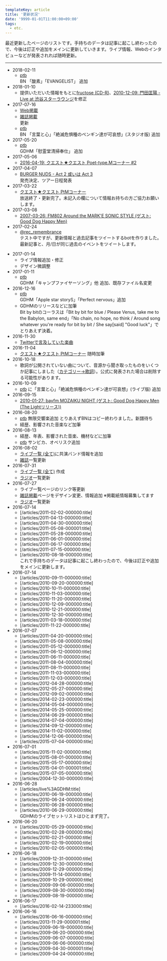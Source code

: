 ```yaml
---
templateKey: article
title: '更新状況'
date: '9999-01-01T11:00:00+09:00'
tags:
  - etc.
---
```

最近更新したページのリストです。手持ちのデータは記事に起こし終わったので、今後は訂正や追加をメインに更新していきます。ライブ情報、Webのインタビューなどが発表されれば随時更新。

---

* 2018-02-11
  * [ptb](/articles/2016-04-09-000000)  
     BN 「酸素」「EVANGELIST」 追加
* 2018-01-10
  * 提供いただいた情報をもとに[fructose \(CD\-R\)](/articles/2012-05-27-000001)、[2010\-12\-09: 門田匡陽 \- Live at 渋谷スターラウンジ](/articles/2010-12-09-000000)を修正
* 2017-07-16
  * [Web掲載](/articles/2016-01-13-042932)
  * [雑誌掲載](/articles/2016-01-18-193657)  
    更新
  * [ptb](/articles/2016-04-09-000000)   
     BN 「言葉と心」「絶滅危惧種のペンギン達が可哀想」(スタジオ版) 追加
* 2017-05-20
  * [ptb](/articles/2016-04-09-000000)  
     GDHM「慰霊堂清掃奉仕」 追加
* 2017-05-06
  * [2016-04-19: クエスト★クエスト Poet-type.Mコーナー #2](/articles/2016-04-19-170000)
* 2017-04-07
  * [BURGER NUDS - Act 2 或いは Act 3](/articles/2017-06-07-000000)  
     発売決定、ツアー日程発表
* 2017-03-22
  * [クエスト★クエスト PtMコーナー](/articles/2016-04-05-000000)  
     放送終了・更新完了。未記入の欄について情報お持ちの方ご協力お願いします。
* 2017-03-08
  * [2007-03-26: FM802 Around the MARK'E SONIC STYLE (ゲスト: Good Dog Happy Men)](/articles/2007-03-26-000000)
* 2017-02-24
  * [@rec_remembrance](https://twitter.com/rec_remembrance)  
     テスト中ですが、更新情報と過去記事をツイートするbotを作りました。最新記事と、月/日が同じ過去のイベントをツイートします。

<!-- more -->
<!--/-->

* 2017-01-14
  * ライブ情報追加・修正
  * デザイン微調整
* 2017-01-11
  * [ptb](/articles/2016-04-09-000000)<br>
    GDHM「キャンプファイヤーソング」他 追加、既存ファイル名変更
* 2016-12-16
  * [ptb](/articles/2016-04-09-000000)<br>
    GDHM「Apple star storyS」「Perfect nervous」追加
  * GDHMのリリースなどに加筆<br>
    Bit by bitのコーラスは「Bit by bit for blue / Please Venus, take me to the Babylon, same end」「No chain, no hope, no think / Around song whatever you're ready for bit by bit / She say[said] "Good luck"」でとりあえず決着。
* 2016-11-30
  * [Twitterで言及していた楽曲](/articles/2016-11-30-000000)
* 2016-11-04
  * [クエスト★クエスト PtMコーナー](/articles/2016-04-05-000000) 随時加筆
* 2016-10-18
  * 歌詞が公開されていない曲について、音源から聞き取ったものをいくつか記事にしました（[カテゴリー→歌詞](/archive/category/%E6%AD%8C%E8%A9%9E)）。公式に発表された場合は削除する可能性があります。
* 2016-10-09
  * [ptb](/articles/2016-04-09-000000) に「言葉と心」「絶滅危惧種のペンギン達が可哀想」(ライブ版) 追加
* 2016-09-15
  * [2010-01-27: bayfm MOZAIKU NIGHT (ゲスト: Good Dog Happy Men (The Lightリリース))](/articles/2010-01-27-000002)
* 2016-08-20
  * [ptb](/articles/2016-04-09-000000) 無限交響楽追加 とりあえずBNはコピー終わりました。新譜待ち
  * 経歴、影響された音楽など加筆
* 2016-08-13
  * 経歴、年表、影響された音楽、機材などに加筆
  * [ptb](/articles/2016-04-09-000000) サンビカ、オベリスク追加
* 2016-08-02
  * [ライブ一覧 (全て)](/articles/live:All)に共演バンド情報を追加
  * [雑誌](/articles/2016-01-18-193657)一覧更新
* 2016-07-31
  * [ライブ一覧 (全て)](/articles/live:All) 作成
  * [ラジオ](/articles/radio)一覧更新
* 2016-07-27
  * ライブ一覧ページのリンク等更新
  * [雑誌掲載](/articles/2016-01-18-193657)ページをデザイン変更、情報追加 ※掲載紙情報募集してます
  * [ラジオ](/articles/radio)一覧更新
* 2016-07-14
  * [/articles/2011-02-02-000000:title]
  * [/articles/2011-04-13-000000:title]
  * [/articles/2011-04-30-000000:title]
  * [/articles/2011-05-08-000001:title]
  * [/articles/2011-05-28-000000:title]
  * [/articles/2011-06-01-000000:title]
  * [/articles/2011-06-17-000000:title]
  * [/articles/2011-07-15-000000:title]
  * [/articles/2010-08-18-000000:title]<br>
    これで手持ちのデータは記事に起こし終わったので、今後は訂正や追加をメインに更新します。
* 2016-07-14
  * [/articles/2010-09-11-000000:title]
  * [/articles/2010-09-20-000000:title]
  * [/articles/2010-10-11-000000:title]
  * [/articles/2010-11-03-000000:title]
  * [/articles/2010-11-20-000000:title]
  * [/articles/2010-12-09-000000:title]
  * [/articles/2010-12-21-000000:title]
  * [/articles/2010-12-30-000000:title]
  * [/articles/2011-03-18-000000:title]
  * [/articles/2011-11-22-000000:title]
* 2016-07-07
  * [/articles/2011-04-20-000000:title]
  * [/articles/2011-05-08-000000:title]
  * [/articles/2011-05-12-000000:title]
  * [/articles/2011-06-12-000000:title]
  * [/articles/2011-06-11-000000:title]
  * [/articles/2011-08-04-000000:title]
  * [/articles/2011-08-11-000000:title]
  * [/articles/2011-11-03-000000:title]
  * [/articles/2011-12-03-000000:title]
  * [/articles/2012-04-28-000000:title]
  * [/articles/2012-05-27-000000:title]
  * [/articles/2012-09-02-000000:title]
  * [/articles/2014-02-23-000000:title]
  * [/articles/2014-05-04-000000:title]
  * [/articles/2014-05-25-000000:title]
  * [/articles/2014-06-29-000000:title]
  * [/articles/2014-07-04-000000:title]
  * [/articles/2014-09-12-000000:title]
  * [/articles/2014-11-02-000000:title]
  * [/articles/2014-12-06-000000:title]
  * [/articles/2015-07-04-000000:title]
* 2016-07-01
  * [/articles/2015-11-02-000000:title]
  * [/articles/2015-08-01-000000:title]
  * [/articles/2015-05-17-000000:title]
  * [/articles/2015-04-01-000001:title]
  * [/articles/2015-07-05-000000:title]
  * [/articles/2004-12-30-000000:title]
* 2016-06-28
  * [/articles/live%3AGDHM:title]
  * [/articles/2010-06-19-000000:title]
  * [/articles/2010-06-24-000000:title]
  * [/articles/2010-06-28-000000:title]
  * [/articles/2010-06-29-000000:title]<br>
    GDHMのライブセットリストはひとまず完了。
* 2016-06-20
  * [/articles/2010-05-29-000000:title]
  * [/articles/2010-02-28-000000:title]
  * [/articles/2010-02-21-000000:title]
  * [/articles/2010-02-19-000000:title]
  * [/articles/2010-02-05-000000:title]
* 2016-06-18
  * [/articles/2009-12-31-000000:title]
  * [/articles/2009-12-30-000000:title]
  * [/articles/2009-12-29-000000:title]
  * [/articles/2009-11-14-000000:title]
  * [/articles/2009-10-29-000000:title]
  * [/articles/2009-09-06-000000:title]
  * [/articles/2009-08-30-000000:title]
  * [/articles/2009-08-19-000000:title]
* 2016-06-17
  * [/articles/2016-02-14-233000:title]
* 2016-06-16
  * [/articles/2016-06-16-000000:title]
  * [/articles/2013-11-29-000001:title]
  * [/articles/2009-06-19-000000:title]
  * [/articles/2009-06-20-000000:title]
  * [/articles/2009-06-07-000000:title]
  * [/articles/2009-06-06-000000:title]
  * [/articles/2009-04-30-000001:title]
  * [/articles/2009-04-24-000000:title]

